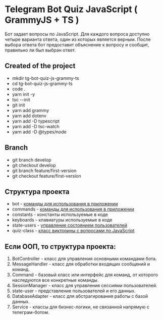 # Telegram Bot Quiz JavaScript ( GrammyJS + TS )

Бот задает вопросы по JavaScript. Для каждого вопроса доступно четыре варианта ответа, один из которых является верным. После выбора ответа бот предоставит объяснение к вопросу и сообщит, правильно ли был выбран ответ.

## Created of the project
- mkdir tg-bot-quiz-js-grammy-ts
- cd tg-bot-quiz-js-grammy-ts
- code .
- yarn init -y
- tsc --init
- git init
- yarn add grammy
- yarn add dotenv
- yarn add -D typescript
- yarn add -D tsc-watch
- yarn add -D @types/node

## Branch
- git branch develop
- git checkout develop 
- git branch feature/first-version
- git checkout feature/first-version 

## Структура проекта

- bot - [команды для использования в приложении](./src/bot.md)
- commands - [команды для использования в приложении](./src/commands.md)
- constants - константы используемые в коде
- keyboards - клавиатуры используемые в коде
- state-users - [управление состоянием пользователей](./src/state-users.md)
- quiz-class - [класс викторины с вопросами по JavaScript](./src/quiz.md)

## Если ООП, то структура проекта:

1. BotController - класс для управления основными командами бота.
2. MessageHandler - класс для обработки входящих сообщений и команд.
3. Command - базовый класс или интерфейс для команд, от которого наследуются все конкретные команды.
4. SessionManager - класс для управления сессиями пользователей.
5. state-user - представление пользователей и его данных.
6. DatabaseAdapter - класс для абстрагирования работы с базой данных.
7. Service - классы для бизнес-логики, не связанной напрямую с телеграм-ботом.